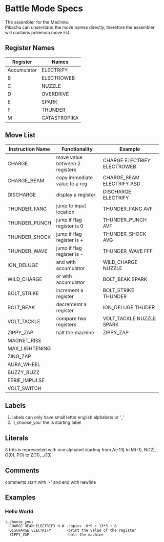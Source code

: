 # Battle Mode Specs
The assembler for the Machine.   
Pikachu can unserstand the move names directly, therefore the assembler will contains pokemon move list.

## Register Names
|Register     | Names         |
|-------------|---------------|
|Accumulator  |ELECTRIFY      |
|B            |ELECTROWEB     |
|C            |NUZZLE         |
|D            |OVERDRIVE      |
|E            |SPARK          |
|F            |THUNDER        |
|M            |CATASTROPIKA   |


## Move List
|Instruction Name | Functionality                     | Example                                     |
|-----------------|-----------------------------------|---------------------------------------------|
|CHARGE           |move value between 2 registers     |CHARGE ELECTRIFY ELECTROWEB                  |
|CHARGE_BEAM      |copy immediate value to a reg      |CHARGE_BEAM ELECTRIFY ASD                    |
|DISCHARGE        |display a register                 |DISCHARGE ELECTRIFY                          |
|THUNDER_FANG     |jump to input location             |THUNDER_FANG AVF                             |
|THUNDER_PUNCH    |jump if flag register is 0         |THUNDER_PUNCH AVF                            |  
|THUNDER_SHOCK    |jump if flag register is +         |THUNDER_SHOCK AVG                            |
|THUNDER_WAVE     |jump if flag register is -         |THUNDER_WAVE FFF                             |
|ION_DELUGE       |and with accumulator               |WILD_CHARGE NUZZLE                           |
|WILD_CHARGE      |or with accumulator                |BOLT_BEAK SPARK                              |
|BOLT_STRIKE      |increment a register               |BOLT_STRIKE THUNDER                          |
|BOLT_BEAK        |decrememt a register               |ION_DELUGE THUDER                            |
|VOLT_TACKLE      |compare two registers              |VOLT_TACKLE NUZZLE SPARK                     |
|ZIPPY_ZAP        |halt the machine                   |ZIPPY_ZAP                                    |
|MAGNET_RISE      |                                   |                                             |
|MAX_LIGHTENING   |                                   |                                             |
|ZING_ZAP         |                                   |                                             |
|AURA_WHEEL       |                                   |                                             |
|BUZZY_BUZZ       |                                   |                                             |
|EERIE_IMPULSE    |                                   |                                             |
|VOLT_SWITCH      |                                   |                                             |

## Labels
1. labels can only have small letter english alphabets or '_'
2. 'i_choose_you' the is starting label

## Literals
3 trits is represented with one alphabet starting from A(-13) to M(-1), N(12), O(0), P(1) to Z(11), _(13)

## Comments
 comments start with '-' and end with newline

## Examples

### Hello World

```
i_choose_you:
  CHARGE_BEAM ELECTRIFY H_W -copies -6*9 + 13*3 + 8
  DISCHARGE ELECTRIFY       -print the value of the register
  ZIPPY_ZAP                 -halt the machine
```
